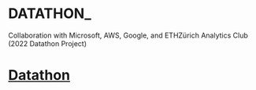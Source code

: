 # DATATHON_
Collaboration with Microsoft, AWS, Google, and ETHZürich Analytics Club (2022 Datathon Project)


# [Datathon](https://github.com/56kcloud/2022-Datathon-SAA-Challenge)

